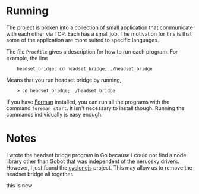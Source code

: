 # Running

The project is broken into a collection of small application that communicate
with each other via TCP. Each has a small job.  The motivation for this is that
some of the application are more suited to specific languages.

The file `Procfile` gives a description for how to run each program.
For example, the line
```
    headset_bridge: cd headset_bridge; ./headset_bridge
```
Means that you run headset bridge by running,
```
    > cd headset_bridge; ./headset_bridge
```

If you have [Forman](https://github.com/ddollar/foreman) installed, you can
run all the programs with the command `foreman start`.  It isn't necessary to
install though.  Running the commands individually is easy enough.

# Notes

I wrote the headset bridge program in Go because I could not find a node library
other than Gobot that was independent of the neruosky drivers.  However, I just
found the [cyclonejs](https://cylonjs.com/documentation/platforms/neurosky/)
project.  This may allow us to remove the headset bridge all together.

this is new
